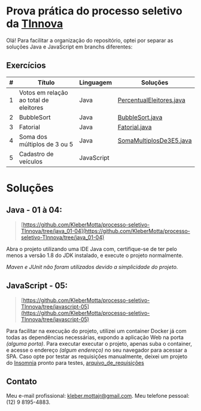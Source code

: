 # Prova prática do processo seletivo da [TInnova](http://www.tinnova.com.br/)

Olá! Para facilitar a organização do repositório, optei por separar as soluções Java e JavaScript em branchs diferentes:

## Exercícios
| #   | Título                                                                                                        | Linguagem | Soluções                                                                                                                                                 |
| --- | ------------------------------------------------------------------------------------------------------------- | ----------| -------------------------------------------------------------------------------------------------------------------------------------------------------- |
| 1   | Votos em relação ao total de eleitores                                                                        |    Java   | [PercentualEleitores.java](https://github.com/KleberMotta/processo-seletivo-TInnova/blob/java_01-04/src/exercicios/exe01/PercentualEleitores.java)       |
| 2   | BubbleSort                                                                                                    |    Java   | [BubbleSort.java](https://github.com/KleberMotta/processo-seletivo-TInnova/blob/java_01-04/src/exercicios/exe02/BubbleSort.java)                         |
| 3   | Fatorial                                                                                                      |    Java   | [Fatorial.java](https://github.com/KleberMotta/processo-seletivo-TInnova/blob/java_01-04/src/exercicios/exe03/Fatorial.java)                             |
| 4   | Soma dos múltiplos de 3 ou 5                                                                                  |    Java   | [SomaMultiplosDe3E5.java](https://github.com/KleberMotta/processo-seletivo-TInnova/blob/java_01-04/src/exercicios/exe04/SomaMultiplosDe3E5.java)         |
| 5   | Cadastro de veículos                                                                                          | JavaScript|                                                                                                                                                          |  

# Soluções

## Java - 01 à 04:

> [https://github.com/KleberMotta/processo-seletivo-TInnova/tree/java_01-04](https://github.com/KleberMotta/processo-seletivo-TInnova/tree/java_01-04)

Abra o projeto utilizando uma IDE Java com, certifique-se de ter pelo menos a versão 1.8 do JDK instalado, e execute o projeto normalmente.

*Maven e JUnit não foram utilizados devido a simplicidade do projeto.* 

## JavaScript - 05:

> [https://github.com/KleberMotta/processo-seletivo-TInnova/tree/javascript-05](https://github.com/KleberMotta/processo-seletivo-TInnova/tree/javascript-05)

Para facilitar na execução do projeto, utilizei um container Docker já com todas as dependências necessárias, expondo a aplicação Web na porta _(alguma porta)_. Para executar executar o projeto, apenas suba o container, e acesse o endereço _(algum endereço)_ no seu navegador para acessar a SPA. Caso opte por testar as requisições manualmente, deixei um projeto do [Insomnia](https://insomnia.rest/) pronto para testes, [arquivo_de_requisições](link_arquivo_requisições)

## Contato

Meu e-mail profissional: kleber.mottajr@gmail.com.
Meu telefone pessoal: (12) 9 8195-4883.
